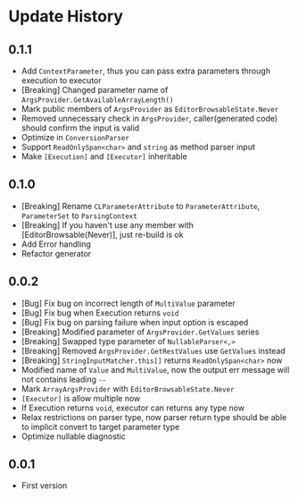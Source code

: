 # Update History

## 0.1.1

- Add `ContextParameter`, thus you can pass extra parameters through execution to executor
- [Breaking] Changed parameter name of `ArgsProvider.GetAvailableArrayLength()`
- Mark public members of `ArgsProvider` as `EditorBrowsableState.Never`
- Removed unnecessary check in `ArgsProvider`, caller(generated code) should confirm the input is valid
- Optimize in `ConversionParser`
- Support `ReadOnlySpan<char>` and `string` as method parser input
- Make `[Execution]` and `[Executor]` inheritable

## 0.1.0

- [Breaking] Rename `CLParameterAttribute` to `ParameterAttribute`, `ParameterSet` to `ParsingContext`
- [Breaking] If you haven't use any member with [EditorBrowsable(Never)], just re-build is ok
- Add Error handling
- Refactor generator

## 0.0.2

- [Bug] Fix bug on incorrect length of `MultiValue` parameter
- [Bug] Fix bug when Execution returns `void`
- [Bug] Fix bug on parsing failure when input option is escaped 
- [Breaking] Modified parameter of `ArgsProvider.GetValues` series
- [Breaking] Swapped type parameter of `NullableParser<,>`
- [Breaking] Removed `ArgsProvider.GetRestValues` use `GetValues` instead
- [Breaking] `StringInputMatcher.this[]` returns `ReadOnlySpan<char>` now
- Modified name of `Value` and `MultiValue`, now the output err message will not contains leading `--`
- Mark `ArrayArgsProvider` with `EditorBrowsableState.Never`
- `[Executor]` is allow multiple now
- If Execution returns `void`, executor can returns any type now
- Relax restrictions on parser type, now parser return type should be able to implicit convert to target parameter type
- Optimize nullable diagnostic

## 0.0.1

- First version
